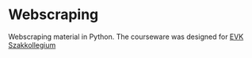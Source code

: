 # Webscraping
Webscraping material in Python. The courseware was designed for [EVK Szakkollegium](https://evk.hu/)
